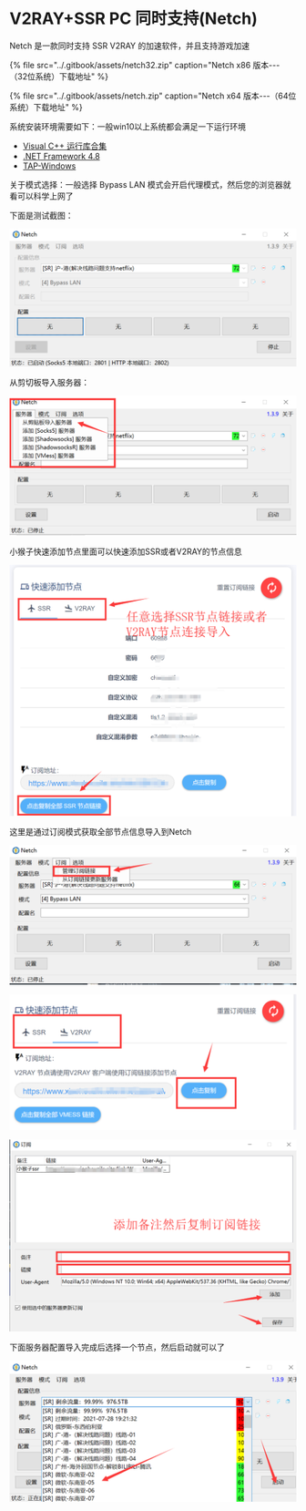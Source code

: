 # V2RAY+SSR PC 同时支持\(Netch\)

Netch 是一款同时支持 SSR V2RAY 的加速软件，并且支持游戏加速

{% file src="../.gitbook/assets/netch32.zip" caption="Netch x86 版本--- （32位系统）下载地址" %}

{% file src="../.gitbook/assets/netch.zip" caption="Netch x64 版本---（64位系统）下载地址" %}

系统安装环境需要如下：一般win10以上系统都会满足一下运行环境

* [Visual C++ 运行库合集](https://www.google.com/search?q=Visual+C%2B%2B+%E8%BF%90%E8%A1%8C%E5%BA%93%E5%90%88%E9%9B%86)
* [.NET Framework 4.8](https://dotnet.microsoft.com/download/dotnet-framework/thank-you/net48-offline-installer)
* [TAP-Windows](https://build.openvpn.net/downloads/releases/tap-windows-9.21.2.exe)

关于模式选择：一般选择 Bypass LAN 模式会开启代理模式，然后您的浏览器就看可以科学上网了

下面是测试截图：

![](../.gitbook/assets/001%20%281%29.png)

从剪切板导入服务器：

![](../.gitbook/assets/002.png)

小猴子快速添加节点里面可以快速添加SSR或者V2RAY的节点信息

![](../.gitbook/assets/0011.png)





这里是通过订阅模式获取全部节点信息导入到Netch

![](../.gitbook/assets/003.png)

![](../.gitbook/assets/0041.png)

![](../.gitbook/assets/0042.png)

下面服务器配置导入完成后选择一个节点，然后启动就可以了

![](../.gitbook/assets/0043.png)

